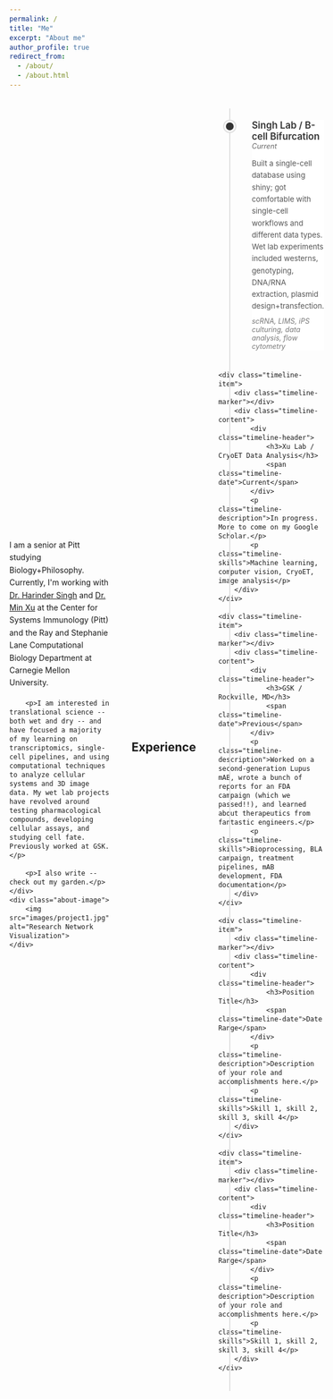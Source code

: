 ```yaml
---
permalink: /
title: "Me"
excerpt: "About me"
author_profile: true
redirect_from: 
  - /about/
  - /about.html
---
```


<div class="about-me-container">
    <div class="about-text">
        <p>I am a senior at Pitt studying Biology+Philosophy. Currently, I'm working with <a href="https://scholar.google.com/citations?user=lwaeuvkAAAAJ&hl=en">Dr. Harinder Singh</a> and <a href="https://xulabs.github.io/min-xu/">Dr. Min Xu</a> at the Center for Systems Immunology (Pitt) and the Ray and Stephanie Lane Computational Biology Department at Carnegie Mellon University.</p>
        
        <p>I am interested in translational science -- both wet and dry -- and have focused a majority of my learning on transcriptomics, single-cell pipelines, and using computational techniques to analyze cellular systems and 3D image data. My wet lab projects have revolved around testing pharmacological compounds, developing cellular assays, and studying cell fate. Previously worked at GSK.</p>
        
        <p>I also write -- check out my garden.</p>
    </div>
    <div class="about-image">
        <img src="images/project1.jpg" alt="Research Network Visualization">
    </div>
</div>

## Experience

<div class="timeline">
    <div class="timeline-item">
        <div class="timeline-marker"></div>
        <div class="timeline-content">
            <div class="timeline-header">
                <h3>Singh Lab / B-cell Bifurcation</h3>
                <span class="timeline-date">Current</span>
            </div>
            <p class="timeline-description">Built a single-cell database using shiny; got comfortable with single-cell workflows and different data types. Wet lab experiments included westerns, genotyping, DNA/RNA extraction, plasmid design+transfection.</p>
            <p class="timeline-skills">scRNA, LIMS, iPS culturing, data analysis, flow cytometry</p>
        </div>
    </div>

    <div class="timeline-item">
        <div class="timeline-marker"></div>
        <div class="timeline-content">
            <div class="timeline-header">
                <h3>Xu Lab / CryoET Data Analysis</h3>
                <span class="timeline-date">Current</span>
            </div>
            <p class="timeline-description">In progress. More to come on my Google Scholar.</p>
            <p class="timeline-skills">Machine learning, computer vision, CryoET, image analysis</p>
        </div>
    </div>

    <div class="timeline-item">
        <div class="timeline-marker"></div>
        <div class="timeline-content">
            <div class="timeline-header">
                <h3>GSK / Rockville, MD</h3>
                <span class="timeline-date">Previous</span>
            </div>
            <p class="timeline-description">Worked on a second-generation Lupus mAB, wrote a bunch of reports for an FDA campaign (which we passed!!), and learned about therapeutics from fantastic engineers.</p>
            <p class="timeline-skills">Bioprocessing, BLA campaign, treatment pipelines, mAB development, FDA documentation</p>
        </div>
    </div>

    <div class="timeline-item">
        <div class="timeline-marker"></div>
        <div class="timeline-content">
            <div class="timeline-header">
                <h3>Position Title</h3>
                <span class="timeline-date">Date Range</span>
            </div>
            <p class="timeline-description">Description of your role and accomplishments here.</p>
            <p class="timeline-skills">Skill 1, skill 2, skill 3, skill 4</p>
        </div>
    </div>

    <div class="timeline-item">
        <div class="timeline-marker"></div>
        <div class="timeline-content">
            <div class="timeline-header">
                <h3>Position Title</h3>
                <span class="timeline-date">Date Range</span>
            </div>
            <p class="timeline-description">Description of your role and accomplishments here.</p>
            <p class="timeline-skills">Skill 1, skill 2, skill 3, skill 4</p>
        </div>
    </div>
</div>

<style>
/* About Me Container */
.about-me-container {
    display: flex;
    gap: 40px;
    align-items: center;
    margin-bottom: 60px;
}

.about-text {
    flex: 1.5;
}

.about-text p {
    margin-bottom: 1.2em;
    line-height: 1.6;
}

.about-image {
    flex: 1;
    display: flex;
    align-items: center;
    justify-content: center;
}

.about-image img {
    width: 100%;
    height: auto;
    max-width: 500px;
    border-radius: 8px;
}

/* Timeline Styles */
.timeline {
    position: relative;
    padding: 20px 0;
    margin-top: 20px;
}

.timeline::before {
    content: '';
    position: absolute;
    left: 20px;
    top: 0;
    bottom: 0;
    width: 2px;
    background: #e0e0e0;
}

.timeline-item {
    position: relative;
    padding-left: 60px;
    margin-bottom: 35px;
}

.timeline-marker {
    position: absolute;
    left: 14px;
    top: 5px;
    width: 14px;
    height: 14px;
    background: #333;
    border-radius: 50%;
    box-shadow: 0 0 0 3px #fff, 0 0 0 5px #e0e0e0;
}

.timeline-content {
    background: #fff;
    padding: 0;
}

.timeline-header {
    display: flex;
    justify-content: space-between;
    align-items: baseline;
    margin-bottom: 10px;
    flex-wrap: wrap;
}

.timeline-header h3 {
    margin: 0;
    font-size: 1.2em;
    font-weight: 600;
    color: #333;
}

.timeline-date {
    font-size: 0.9em;
    color: #666;
    font-style: italic;
}

.timeline-description {
    color: #555;
    line-height: 1.6;
    margin-bottom: 8px;
    font-size: 0.95em;
}

.timeline-skills {
    color: #777;
    font-style: italic;
    font-size: 0.9em;
    margin: 0;
}

/* Responsive Design */
@media (max-width: 768px) {
    .about-me-container {
        flex-direction: column;
        gap: 30px;
    }
    
    .about-image {
        width: 100%;
    }
    
    .about-image img {
        max-width: 300px;
    }
    
    .timeline::before {
        left: 15px;
    }
    
    .timeline-item {
        padding-left: 45px;
    }
    
    .timeline-marker {
        left: 9px;
        width: 12px;
        height: 12px;
    }
    
    .timeline-header {
        flex-direction: column;
    }
    
    .timeline-date {
        margin-top: 5px;
    }
}</style>
